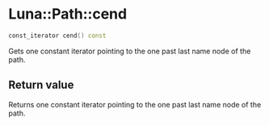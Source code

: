 # Luna::Path::cend

```c++
const_iterator cend() const
```

Gets one constant iterator pointing to the one past last name node of the path. 



## Return value
Returns one constant iterator pointing to the one past last name node of the path. 

